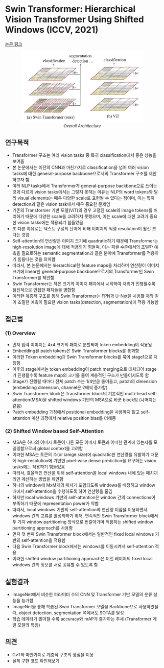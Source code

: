 # Swin Transformer: Hierarchical Vision Transformer Using Shifted Windows (ICCV, 2021)

[논문 링크](https://openaccess.thecvf.com/content/ICCV2021/html/Liu_Swin_Transformer_Hierarchical_Vision_Transformer_Using_Shifted_Windows_ICCV_2021_paper.html)

<p align="center">
    <img width="400" alt='fig1' src="./img/01_13_01.png?raw=true"></br>
    <em><font size=2>Overall Architecture</font></em>
</p>

## 연구목적
- Transformer 구조는 여러 vision tasks 중 특히 classification에서 좋은 성능을 보여줌
- 본 논문에서는 이전의 CNN과 마찬가지로 classification을 넘어 여러 vision tasks에 대한 general-purpose backbone으로서의 Transformer 구조를 제안하고자 함
- 여러 NLP tasks에서 Transformer가 general-purpose backbone으로 쓰이는 것과 다르게 vision tasks에서는 그렇지 못하는 이유는 NLP의 word tokens와 달리 visual elements는 매우 다양한 scale로 표현될 수 있다는 점이며, 이는 특히 detection과 같은 vision task에서 매우 중요한 문제임 
- 기존의 Transformer 기반 모델(ViT)의 경우 고정된 scale의 image tokens를 처리하기 때문에 다양한 scale을 고려하지 못했으며, 이는 scale에 대한 고려가 중요한 vision tasks에는 적용되기 힘들었음
- 또 다른 이유로는 텍스트 구절의 단어에 비해 이미지의 픽셀 resolution이 훨신 크다는 것임
- Self-attention의 연산량은 이미지 크기에 quadratic하기 때문에 Transformer는 high-resolution image에 대해 적용되기 힘들며, 이는 픽셀 수준에서의 조밀한 예측을 필요로하는 semantic segmentation과 같은 분야에 Transformer를 적용하기 힘들다는 것을 의미함
- 따라서, 본 논문에서는 hierarchical한 feature maps을 처리하며 연산량이 이미지 크기에 linear한 general-purpose backbone으로서의 Transformer인 Swin Transformer를 제안함
- Swin Transformer는 작은 크기의 이미지 패치에서 시작하여 처리가 진행될수록 점진적으로 인접한 패치들을 병합함
- 이러한 계층적 구조를 통해 Swin Transformer는 FPN과 U-Net을 사용할 때와 같이 조밀한 예측이 필요한 vision tasks(detection, segmentation)에 적용 가능함

## 접근법
### (1) Overview
- 먼저 입력 이미지는 4x4 크기의 패치로 분할되며 token embedding이 적용됨
- Embedding된 patch tokens은 Swin Transformer blocks를 통과함
- 이러한 Token embedding과 Swin Transformer blocks를 묶어 stage1으로 지칭함
- 이후의 stage에서는 token embedding이 patch merging으로 대체되어 stage가 진행될수록 feature map의 크기를 줄여 계층적인 구조가 만들어지도록 함
- Stage가 진행될 때마다 전체 patch 수는 1/4만큼 줄어들고, patch의 dimension (embedding dimension, channel은 2배씩 증가함)
- Swin Transformer block은 Transformer block의 기본적인 multi-head self-attention(MSA)을 shifted windows 기반의 MSA으로 바꾼 block임 (나머지는 같음)
- Patch embedding 과정에서 positional embedding을 사용하지 않고 self-attention 계산 과정에서 relative position bias를 더해줌

### (2) Shifted Window based Self-Attention
- MSA은 하나의 이미지 토큰이 다른 모든 이미지 토큰과 어떠한 관계에 있는지를 모델링함으로써 global context를 고려함
- 이러한 MSA는 토큰의 수(or iamge size)에 quadratic한 연산량을 유발하기 때문에 high-resolution에 기반한 pixel-wise dense prediction을 요구하는 vision tasks에는 적용하기 힘들었음
- 따라서, 효율적인 연산을 위해 self-attention을 local windows 내에 있는 패치끼리만 계산하는 방법을 제안함
- 하나의 window에 MxM개의 패치가 포함되도록 windows를 배정하고 window 내에서 self-attention을 수행하도록 하여 연산량을 줄임
- 하지만 local windows 기반의 self-attention은 window 간의 connections이 부족하기 때문에 representation power가 약함
- 따라서, local windows 기반의 self-attention의 연산량 이점을 이용하면서 windows 간의 교류를 활성화하기 위해, 연속적인 Swin Transformer block에서 두 가지 window partitioning 방식으로 번갈아가며 적용하는 shifted window partitioning approach를 사용함
- 먼저 첫 번째 Swin Transformer block에서는 일반적인 fixed local windows 기반의 self-attention을 적용함
- 다음 Swin Transformer block에서는 windows를 이동시켜서 self-attention 적용
- 이러한 shifted window partitioning approach은 이전 레이어의 fixed local windows 간의 정보를 서로 공유할 수 있도록 함

## 실험결과
- ImageNet에서 비슷한 파라미터 수의 CNN 및 Transformer 기반 모델의 분류 성능을 능가함
- ImageNet을 통해 학습된 Swin Transformer 모델을 Backbone으로 사용하였을 때, object detection, segmentation 쪽에서도 SOTA를 달성
- 학습 데이터가 많아질 수록 accuracy와 mAP가 증가하는 추세 (Transformer 계열 모델의 특징)

## 의견
- CvT와 마찬가지로 계층적 구조의 장점을 이용
- 실제 구현 코드 확인해보기